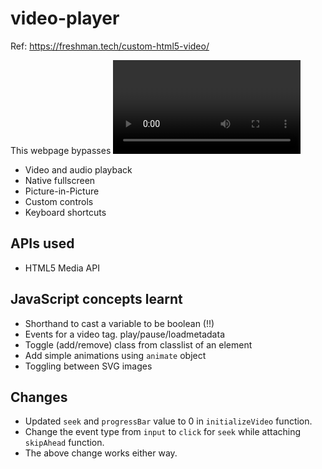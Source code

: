 # video-player

Ref: https://freshman.tech/custom-html5-video/

This webpage bypasses <video> tag in HTML to play videos, as each browser implements the video playing functionalities
differently and user may not have a consistent experience through browsers. Hence, this play is a customised interface 
using HTML5. The following will be the features of the video player:
* Video and audio playback
* Native fullscreen
* Picture-in-Picture
* Custom controls
* Keyboard shortcuts


## APIs used
* HTML5 Media API

## JavaScript concepts learnt
* Shorthand to cast a variable to be boolean (!!)
* Events for a video tag. play/pause/loadmetadata
* Toggle (add/remove) class from classlist of an element
* Add simple animations using `animate` object
* Toggling between SVG images

## Changes
* Updated `seek` and `progressBar` value to 0 in `initializeVideo` function.
* Change the event type from `input` to `click` for `seek` while attaching `skipAhead` function.
* The above change works either way.
